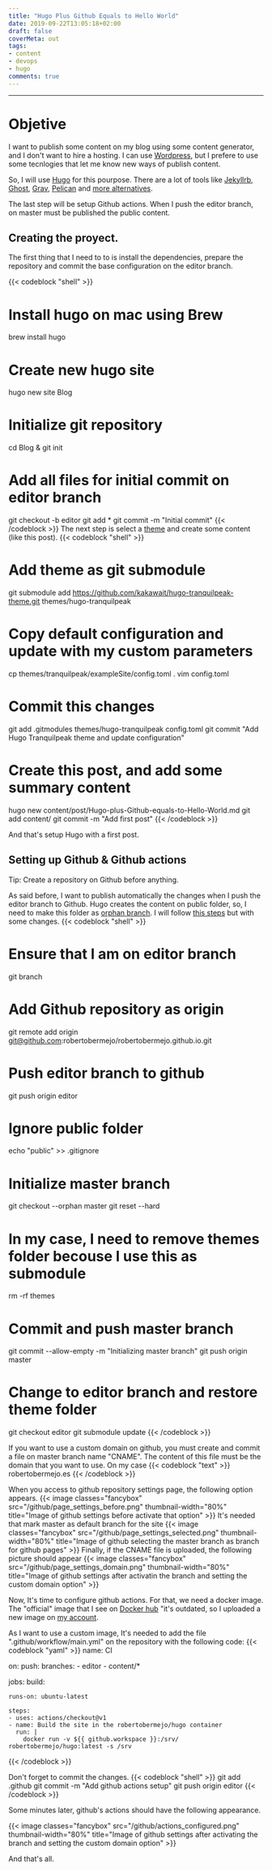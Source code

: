 ```yaml
---
title: "Hugo Plus Github Equals to Hello World"
date: 2019-09-22T13:05:18+02:00
draft: false
coverMeta: out
tags:
- content
- devops
- hugo
comments: true
---
```

---

# Objetive

I want to publish some content on my blog using some content generator, and I don't want to hire a hosting. I can use [Wordpress](http://wordpress.com), but I prefere to use some tecnlogies that let me know new ways of publish content.

So, I will use [Hugo](https://gohugo.io/) for this pourpose. There are a lot of tools like [Jekyllrb](https://jekyllrb.com), [Ghost](https://ghost.org), [Grav](https://getgrav.org), [Pelican](http://getpelican.com) and [more alternatives](https://alternativeto.net/software/hugo/).

The last step will be setup Github actions. When I push the editor branch, on master must be published the public content.

## Creating the proyect.

The first thing that I need to to is install the dependencies, prepare the repository and commit the base configuration on the editor branch.

{{< codeblock "shell" >}}
# Install hugo on mac using Brew
brew install hugo
# Create new hugo site
hugo new site Blog
# Initialize git repository
cd Blog & git init
# Add all files for initial commit on editor branch
git checkout -b editor
git add *
git commit -m "Initial commit"
{{< /codeblock >}}
The next step is select a [theme](hugo-tranquilpeak-theme) and create some content (like this post).
{{< codeblock "shell" >}}
# Add theme as git submodule
git submodule add https://github.com/kakawait/hugo-tranquilpeak-theme.git themes/hugo-tranquilpeak
# Copy default configuration and update with my custom parameters
cp themes/tranquilpeak/exampleSite/config.toml .
vim config.toml
# Commit this changes
git add .gitmodules themes/hugo-tranquilpeak config.toml
git commit "Add Hugo Tranquilpeak theme and update configuration"
# Create this post, and add some summary content
hugo new content/post/Hugo-plus-Github-equals-to-Hello-World.md
git add content/
git commit -m "Add first post"
{{< /codeblock >}}

And that's setup Hugo with a first post.

## Setting up Github & Github actions

Tip: Create a repository on Github before anything.

As said before, I want to publish automatically the changes when I push the editor branch to Github.
Hugo creates the content on public folder, so, I need to make this folder as [orphan branch](https://git-scm.com/docs/git-checkout/#git-checkout---orphanltnewbranchgt). I will follow [this steps](https://gohugo.io/hosting-and-deployment/hosting-on-github/#preparations-for-gh-pages-branch) but with some changes.
{{< codeblock "shell" >}}
# Ensure that I am on editor branch
git branch
# Add Github repository as origin
git remote add origin git@github.com:robertobermejo/robertobermejo.github.io.git
# Push editor branch to github
git push origin editor
# Ignore public folder
echo "public" >> .gitignore
# Initialize master branch
git checkout --orphan master
git reset --hard
# In my case, I need to remove themes folder becouse I use this as submodule
rm -rf themes
# Commit and push master branch
git commit --allow-empty -m "Initializing master branch"
git push origin master
# Change to editor branch and restore theme folder
git checkout editor
git submodule update
{{< /codeblock >}}

If you want to use a custom domain on github, you must create and commit a file on master branch name "CNAME". The content of this file must be the domain that you want to use. On my case
{{< codeblock "text" >}}
robertobermejo.es
{{< /codeblock >}}

When you access to github repository settings page, the following option appears.
{{< image classes="fancybox" src="/github/page_settings_before.png" thumbnail-width="80%" title="Image of github settings before activate that option" >}}
It's needed that mark master as default branch for the site
{{< image classes="fancybox" src="/github/page_settings_selected.png" thumbnail-width="80%" title="Image of github selecting the master branch as branch for github pages" >}}
Finally, if the CNAME file is uploaded, the following picture should appear
{{< image classes="fancybox" src="/github/page_settings_domain.png" thumbnail-width="80%" title="Image of github settings after activatin the branch and setting the custom domain option" >}}

Now, It's time to configure github actions.
For that, we need a docker image. The "official" image that I see on [Docker hub](https://hub.docker.com/r/gohugoio/hugo) "it's outdated, so I uploaded a new image on [my account](https://hub.docker.com/r/robertobermejo/hugo).

As I want to use a custom image, It's needed to add the file ".github/workflow/main.yml" on the repository with the following code:
{{< codeblock "yaml" >}}
name: CI

on:
  push:
    branches:
    - editor
    - content/*

jobs:
  build:

    runs-on: ubuntu-latest
    
    steps:
    - uses: actions/checkout@v1
    - name: Build the site in the robertobermejo/hugo container
      run: |
        docker run -v ${{ github.workspace }}:/srv/ robertobermejo/hugo:latest -s /srv

{{< /codeblock >}}

Don't forget to commit the changes.
{{< codeblock "shell" >}}
git add .github
git commit -m "Add github actions setup"
git push origin editor
{{< /codeblock >}}

Some minutes later, github's actions should have the following appearance.

{{< image classes="fancybox" src="/github/actions_configured.png" thumbnail-width="80%" title="Image of github settings after activating the branch and setting the custom domain option" >}}

And that's all.
